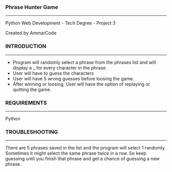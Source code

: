 ### Phrase Hunter Game
------------------
Python Web Development - Tech Degree - Project 3

Created by AmmarCode

### INTRODUCTION
------------
- Program will randomly select a phrase from the phrases list and will display a _ for every character in the phrase.
- User will have to guess the characters
- User will have 5 wrong guesses before loosing the game. 
- After winning or loosing, User will have the option of replaying or quitting the game. 

### REQUIREMENTS
------------
Python

### TROUBLESHOOTING
---------------
There are 5 phrases saved in the list and the program will select 1 randomly. 
Sometimes it might select the same phrase twice in a row. So keep guessing until you finish that phrase and get a chance of guessing a new phrase.
